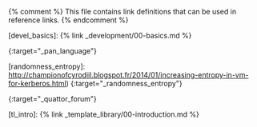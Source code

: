 {% comment %}
This file contains link definitions that can be used in reference links.
{% endcomment %}

[aquilon_add_hw]: /aquilon/management.html#adding-new-hardware-models
[aquilon_archetypes]: /aquilon/technical_details.html#archetypes-and-personalities
[aquilon_configuration]: /aquilon/configuration.html
[aquilon_details]: /aquilon/technical_details.html
[aquilon_domains]: /aquilon/technical_details.html#domains
[aquilon_install]: /aquilon/00-install.html
[aquilon_management]: /aquilon/management.html
[aquilon_plenary]: /aquilon/technical_details.html#plenary-templates
[aquilon_sandboxes]: /aquilon/technical_details.html#sandboxes
[aquilon_nfs_sandboxes]: /aquilon/00-install.html#nfs-based-sandboxes
[aquilon_tl]: /aquilon/configuration.html#configuring-the-template-library
[aq_conf_troubleshooting]: /aquilon/site_configuration.html#troubleshooting

[devel_basics]: {% link _development/00-basics.md %}

[freenode.net]: irc://chat.freenode.net:6667

[pan_language]: http://quattor-pan.readthedocs.org/en/stable
{:target="_pan_language"}

[randomness_entropy]: http://championofcyrodiil.blogspot.fr/2014/01/increasing-entropy-in-vm-for-kerberos.html)
{:target="_randomness_entropy"}

[quattor-list]: https://groups.google.com/forum/#!forum/quattor
{:target="_quattor_forum"}

[tl_intro]: {% link _template_library/00-introduction.md %}
